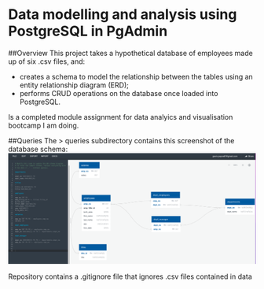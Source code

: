 # Data modelling and analysis using PostgreSQL in PgAdmin
##Overview
This project takes a hypothetical database of employees made up of six .csv files, and:
- creates a schema to model the relationship between the tables using an entity relationship diagram (ERD);
- performs CRUD operations on the database once loaded into PostgreSQL.

Is a completed module assignment for data analyics and visualisation bootcamp I am doing.

##Queries
The > queries subdirectory contains this screenshot of the database schema:
![ERD screenshot](queries/ERD_employees.png)



Repository contains a .gitignore file that ignores .csv files contained in data

